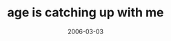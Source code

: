 ---
layout: base.njk
title : 'age is catching up with me' 
view_title : 'age is catching up with me' 
year : '2006' 
date : '2006-03-03' 
img_file : '/drawing/ageiscatchingupwithme.png' 
html_file : 'ageiscatchingupwithme' 
next_html : 'itsonlyme.html' 
year_order : '96' 
permalink : "title/{{html_file}}.html"
---